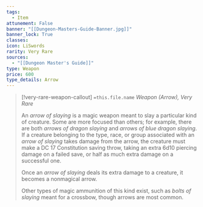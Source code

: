 ```yaml
---
tags:
  - Item
attunement: False
banner: "[[Dungeon-Masters-Guide-Banner.jpg]]"
banner_lock: True
classes:
icon: LiSwords
rarity: Very Rare
sources:
  - "[[Dungeon Master's Guide]]"
type: Weapon
price: 600
type_details: Arrow
---
```

>[!very-rare-weapon-callout] `=this.file.name`
>*Weapon (Arrow), Very Rare*
>
>An *arrow of slaying* is a magic weapon meant to slay a particular kind of creature. Some are more focused than others; for example, there are both *arrows of dragon slaying* and *arrows of blue dragon slaying*. If a creature belonging to the type, race, or group associated with an *arrow of slaying* takes damage from the arrow, the creature must make a DC 17 Constitution saving throw, taking an extra 6d10 piercing damage on a failed save, or half as much extra damage on a successful one.
>
>Once an *arrow of slaying* deals its extra damage to a creature, it becomes a nonmagical arrow.
>
>Other types of magic ammunition of this kind exist, such as *bolts of slaying* meant for a crossbow, though arrows are most common.
>
>
